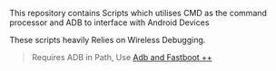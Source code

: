 This repository contains Scripts which utilises CMD as the command processor and ADB to interface with Android Devices

These scripts heavily Relies on Wireless Debugging.

>Requires ADB in Path, Use [Adb and Fastboot ++](https://github.com/K3V1991/ADB-and-FastbootPlusPlus/releases/latest)


